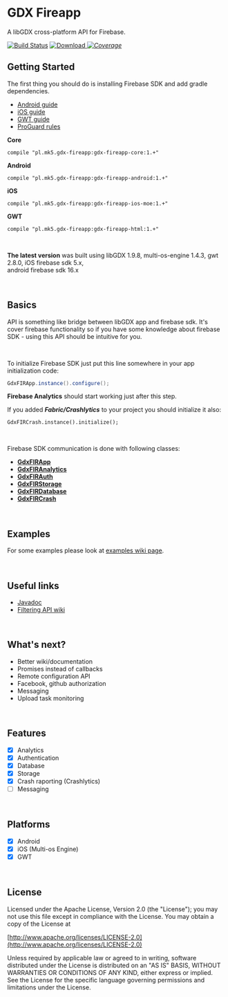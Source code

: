 # GDX Fireapp

A libGDX cross-platform API for Firebase.

[ ![Build Status](https://travis-ci.org/mk-5/gdx-fireapp.svg?branch=master)](https://travis-ci.org/mk-5/gdx-fireapp) [ ![Download](https://api.bintray.com/packages/mk-5/maven/gdx-fireapp/images/download.svg) ](https://bintray.com/mk-5/maven/gdx-fireapp/_latestVersion) [_![Coverage](https://sonarcloud.io/api/project_badges/measure?project=mk-5_gdx-fireapp&metric=coverage)_](https://sonarcloud.io/dashboard?id=mk-5_gdx-fireapp)




## Getting Started

The first thing you should do is installing Firebase SDK and add gradle dependencies.   

- [Android  guide](https://github.com/mk-5/gdx-fireapp/wiki/Android-guide)
- [iOS guide](https://github.com/mk-5/gdx-fireapp/wiki/iOS-Guide)
- [GWT guide](https://github.com/mk-5/gdx-fireapp/wiki/GWT-guide)
- [ProGuard rules](https://github.com/mk-5/gdx-fireapp/wiki/Proguard-required-rules)  

**Core**

```
compile "pl.mk5.gdx-fireapp:gdx-fireapp-core:1.+"
```
**Android**

```
compile "pl.mk5.gdx-fireapp:gdx-fireapp-android:1.+"
```
**iOS**

```
compile "pl.mk5.gdx-fireapp:gdx-fireapp-ios-moe:1.+"
```

**GWT**

```
compile "pl.mk5.gdx-fireapp:gdx-fireapp-html:1.+"
```

&nbsp;  

**The latest version** was built using libGDX 1.9.8, multi-os-engine 1.4.3, gwt 2.8.0, iOS firebase sdk 5.x,   
android firebase sdk 16.x

&nbsp;  

## Basics

API is something like bridge between libGDX app and firebase sdk. It's cover firebase functionality so if you have some knowledge about firebase SDK - using this API should be intuitive for you.  

&nbsp;  

To initialize Firebase SDK just put this line somewhere in your app initialization code:

```java
GdxFIRApp.instance().configure();
```

**Firebase Analytics** should start working just after this step.  

If you added ***Fabric/Crashlytics*** to your project you should initialize it also:

````
GdxFIRCrash.instance().initialize();
````

&nbsp;  

Firebase SDK communication is done with following classes:

- **[GdxFIRApp](http://javadoc.io/page/pl.mk5.gdx-fireapp/gdx-fireapp-core/latest/mk/gdx/firebase/GdxFIRApp.html)**
- **[GdxFIRAnalytics](http://javadoc.io/page/pl.mk5.gdx-fireapp/gdx-fireapp-core/latest/mk/gdx/firebase/GdxFIRAnalytics.html)**
- **[GdxFIRAuth](http://javadoc.io/page/pl.mk5.gdx-fireapp/gdx-fireapp-core/latest/mk/gdx/firebase/GdxFIRAuth.html)**
- **[GdxFIRStorage](http://javadoc.io/page/pl.mk5.gdx-fireapp/gdx-fireapp-core/latest/mk/gdx/firebase/GdxFIRStorage.html)**
- **[GdxFIRDatabase](http://javadoc.io/page/pl.mk5.gdx-fireapp/gdx-fireapp-core/latest/mk/gdx/firebase/GdxFIRDatabase.html)**
- **[GdxFIRCrash](http://javadoc.io/page/pl.mk5.gdx-fireapp/gdx-fireapp-core/latest/mk/gdx/firebase/GdxFIRCrash.html)**

&nbsp;  


## Examples

For some examples please look at [examples wiki page](https://github.com/mk-5/gdx-fireapp/wiki/Examples).

&nbsp;  

## Useful links

- [Javadoc](http://javadoc.io/doc/pl.mk5.gdx-fireapp/gdx-fireapp-core)
- [Filtering API wiki](https://github.com/mk-5/gdx-fireapp/wiki/Filtering-API)

&nbsp;  

## What's next?

- Better wiki/documentation
- Promises instead of callbacks
- Remote configuration API
- Facebook, github authorization
- Messaging
- Upload task monitoring

&nbsp;  

## Features

- [x] Analytics
- [x] Authentication
- [x] Database
- [x] Storage
- [x] Crash raporting (Crashlytics)
- [ ] Messaging

&nbsp;  

## Platforms

- [x] Android
- [x] iOS (Multi-os Engine)
- [x] GWT

&nbsp;  

## License

Licensed under the Apache License, Version 2.0 (the "License"); you may not use this file except in compliance with the License. You may obtain a copy of the License at

[http://www.apache.org/licenses/LICENSE-2.0](http://www.apache.org/licenses/LICENSE-2.0)

Unless required by applicable law or agreed to in writing, software distributed under the License is distributed on an "AS IS" BASIS, WITHOUT WARRANTIES OR CONDITIONS OF ANY KIND, either express or implied. See the License for the specific language governing permissions and limitations under the License.
